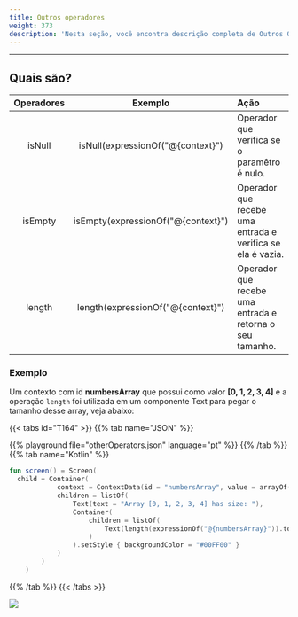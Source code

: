 ```yaml
---
title: Outros operadores
weight: 373
description: 'Nesta seção, você encontra descrição completa de Outros Operadores.'
---
```


---

## Quais são? 

| Operadores | Exemplo | Ação |
| :---: | :---: | :--- |
| isNull | isNull(expressionOf("@{context}") | Operador que verifica se o paramêtro é nulo.  |
| isEmpty | isEmpty(expressionOf("@{context}") | Operador que recebe uma entrada e verifica se ela é vazia. |
| length | length(expressionOf("@{context}") | Operador que recebe uma entrada e retorna o seu tamanho. |

### Exemplo

 Um contexto com id **numbersArray** que possui como valor **\[0, 1, 2, 3, 4\]** e a operação `length` foi utilizada em um componente Text para pegar o tamanho desse array, veja abaixo:

{{< tabs id="T164" >}}
{{% tab name="JSON" %}}
<!-- json-playground:otherOperators.json
{
  "_beagleComponent_" : "beagle:screenComponent",
  "child" : {
    "_beagleComponent_" : "beagle:container",
    "children" : [ {
      "_beagleComponent_" : "beagle:text",
      "text" : "Array [0, 1, 2, 3, 4] has size: "
    }, {
      "_beagleComponent_" : "beagle:text",
      "text" : "@{length(numbersArray)}",
      "style" : {
        "backgroundColor" : "#00FF00"
      }
    } ],
    "context" : {
      "id" : "numbersArray",
      "value" : [ 0, 1, 2, 3, 4 ]
    }
  }
}
-->
{{% playground file="otherOperators.json" language="pt" %}}
{{% /tab %}}
{{% tab name="Kotlin" %}}
```kotlin
fun screen() = Screen(
  child = Container(
            context = ContextData(id = "numbersArray", value = arrayOf(0, 1, 2, 3, 4)),
            children = listOf(
                Text(text = "Array [0, 1, 2, 3, 4] has size: "),
                Container(
                    children = listOf(
                        Text(length(expressionOf("@{numbersArray}")).toBindString())
                    )
                ).setStyle { backgroundColor = "#00FF00" }
            )
        )
    )
```
{{% /tab %}}
{{< /tabs >}}

![](/shared/others.png)

